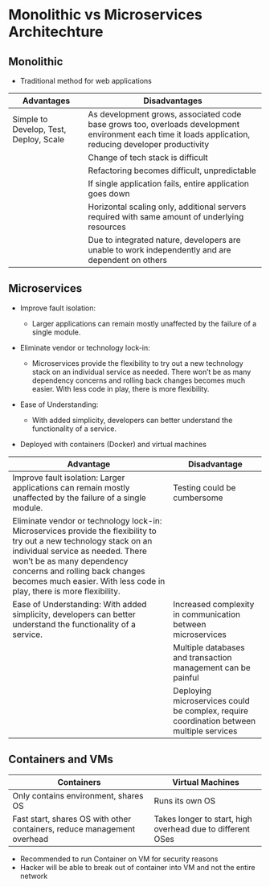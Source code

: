# Monolithic vs Microservices Architechture

## Monolithic
- Traditional method for web applications

| Advantages | Disadvantages |
| --- | --- |
| Simple to Develop, Test, Deploy, Scale | As development grows, associated code base grows too, overloads development environment each time it loads application, reducing developer productivity |
|  | Change of tech stack is difficult |
|  | Refactoring becomes difficult, unpredictable |
|  | If single application fails, entire application goes down | 
|  | Horizontal scaling only, additional servers required with same amount of underlying resources | 
|  | Due to integrated nature, developers are unable to work independently and are dependent on others |


## Microservices
- Improve fault isolation: 
	- Larger applications can remain mostly unaffected by the failure of a single module.
- Eliminate vendor or technology lock-in: 
	- Microservices provide the flexibility to try out a new technology stack on an individual service as needed. There won’t be as many dependency concerns and rolling back changes becomes much easier. With less code in play, there is more flexibility.
- Ease of Understanding: 
	- With added simplicity, developers can better understand the functionality of a service.

- Deployed with containers (Docker) and virtual machines

| Advantage | Disadvantage | 
| --- | --- |
| Improve fault isolation: Larger applications can remain mostly unaffected by the failure of a single module. | Testing could be cumbersome |
| Eliminate vendor or technology lock-in: Microservices provide the flexibility to try out a new technology stack on an individual service as needed. There won’t be as many dependency concerns and rolling back changes becomes much easier. With less code in play, there is more flexibility. | |
| Ease of Understanding: With added simplicity, developers can better understand the functionality of a service.| Increased complexity in communication between microservices |
|  | Multiple databases and transaction management can be painful |
|  | Deploying microservices could be complex, require coordination between multiple services | 

## Containers and VMs
| Containers | Virtual Machines |
| --- | --- |
| Only contains environment, shares OS | Runs its own OS |
| Fast start, shares OS with other containers, reduce management overhead | Takes longer to start, high overhead due to different OSes |

- Recommended to run Container on VM for security reasons
- Hacker will be able to break out of container into VM and not the entire network
